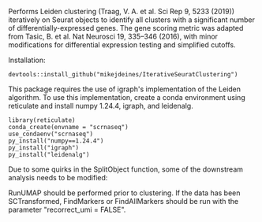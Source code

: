 Performs Leiden clustering (Traag, V. A. et al. Sci Rep 9, 5233 (2019)) iteratively on Seurat objects to identify all clusters with a significant number of differentially-expressed genes.
The gene scoring metric was adapted from Tasic, B. et al. Nat Neurosci 19, 335–346 (2016), with minor modifications for differential expression testing and simplified cutoffs.

Installation:

```
devtools::install_github("mikejdeines/IterativeSeuratClustering")
```

This package requires the use of igraph's implementation of the Leiden algorithm.
To use this implementation, create a conda environment using reticulate and install numpy 1.24.4, igraph, and leidenalg.

```
library(reticulate)
conda_create(envname = "scrnaseq")
use_condaenv("scrnaseq")
py_install("numpy==1.24.4")
py_install("igraph")
py_install("leidenalg")
```
Due to some quirks in the SplitObject function, some of the downstream analysis needs to be modified:

RunUMAP should be performed prior to clustering.
If the data has been SCTransformed, FindMarkers or FindAllMarkers should be run with the parameter "recorrect_umi = FALSE".
